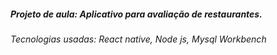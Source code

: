 ##### Projeto de aula: Aplicativo para avaliação de restaurantes. 
###### Tecnologias usadas: React native, Node js, Mysql Workbench
